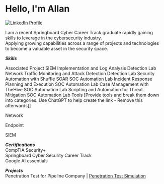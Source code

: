 # Hello, I'm Allan
[![LinkedIn Profile](https://upload.wikimedia.org/wikipedia/commons/8/81/LinkedIn_icon.svg)](https://www.linkedin.com/in/allanmcpherson/)

I am a recent Springboard Cyber Career Track graduate rapidly gaining skills to leverage in the cybersecurity industry.<br>
Applying growing capabilities across a range of projects and technologies to become a valuable asset in the security space.

<em><strong>Skills</strong></em>

Associated Project
SIEM Implementation and Log Analysis	Detection Lab
Network Traffic Monitoring and Attack Detection	Detection Lab
Security Automation with Shuffle SOAR	SOC Automation Lab
Incident Response Planning and Execution	SOC Automation Lab
Case Management with TheHive	SOC Automation Lab
Scripting and Automation for Threat Mitigation	SOC Automation Lab
Tools
[Provide tools and break them down into categories. Use ChatGPT to help create the link - Remove this afterwards]]

Network
  
Endpoint
 
SIEM
  
<em><strong>Certifications</strong></em><br>
CompTIA Security+<br>
Springboard Cyber Security Career Track<br>
Google AI essentials</p>

    
<em><strong>Projects</strong></em><br>
Penetration Test for Pipeline Company | <a href="https://docs.google.com/document/d/1Pyd9NVaECd4-PZ1UfXeGm1FK37S04wWSw6NSo51JAvc/edit?tab=t.0">Penetration Test Simulation</a>


